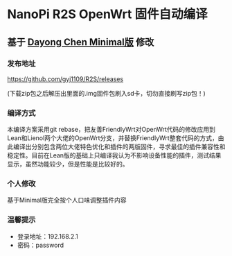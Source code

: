 # NanoPi R2S OpenWrt 固件自动编译

## 基于 [Dayong Chen Minimal版](https://github.com/klever1988/nanopi-openwrt) 修改

### 发布地址

https://github.com/gyj1109/R2S/releases

(下载zip包之后解压出里面的.img固件包刷入sd卡，切勿直接刷写zip包！)

### 编译方式

本编译方案采用git rebase，把友善FriendlyWrt对OpenWrt代码的修改应用到Lean和Lienol两个大佬的OpenWrt分支，并替换FriendlyWrt整套代码的方式，由此编译出分别包含两位大佬特色优化和插件的两版固件，寻求最佳的插件兼容性和稳定性。目前在Lean版的基础上只编译我认为不影响设备性能的插件，测试结果显示，虽然功能较少，但是性能是比较好的。

### 个人修改

基于Minimal版完全按个人口味调整插件内容

### 温馨提示

- 登录地址：192.168.2.1
- 密码：password
